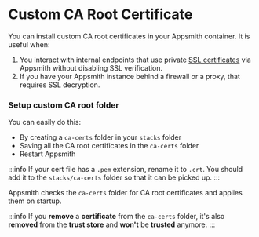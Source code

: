 # Custom CA Root Certificate

You can install custom CA root certificates in your Appsmith container. It is useful when:

1. You interact with internal endpoints that use private [SSL certificates](./#custom-ssl-certificate) via Appsmith without disabling SSL verification.
2. If you have your Appsmith instance behind a firewall or a proxy, that requires SSL decryption.

### Setup custom CA root folder

You can easily do this:

* By creating a `ca-certs` folder in your `stacks` folder
* Saving all the CA root certificates in the `ca-certs` folder
* Restart Appsmith

:::info
If your cert file has a `.pem` extension, rename it to `.crt`. You should add it to the `stacks/ca-certs` folder so that it can be picked up.
:::

Appsmith checks the `ca-certs` folder for CA root certificates and applies them on startup.

:::info
If you **remove** a **certificate** from the `ca-certs` folder, it's also **removed** from the **trust store** and **won't** be **trusted** anymore.
:::
